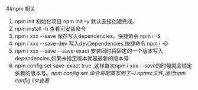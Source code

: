 ##npm 相关
1. npm init 初始化项目 npm init -y 默认直接创建完成。
2. npm install -h 查看可安装命令
3. npm i  xxx --save 保存写入dependencies，快捷命令 npm i -S
4. npm i  xxx --save-dev 写入devDependencies,快捷命令 npm i -D
5. npm i xxx --save --save-exact 安装同时将固定的一个版本写入dependencies,如果未指定版本就是最新的版本号
6. npm config set save-exact true ,这样每次npm i xxx --save的时候就会锁定依赖的版本号。*npm config set 命令将配置写到了~/.npmrc文件,运行npm config list查看*

